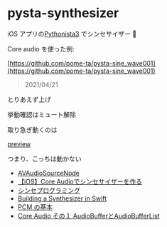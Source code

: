 # pysta-synthesizer



iOS アプリの[Pythonista3](http://omz-software.com/pythonista/) でシンセサイザー 🎹



Core audio を使った例:

[https://github.com/pome-ta/pysta-sine_wave001](https://github.com/pome-ta/pysta-sine_wave001)



> 2021/04/21

とりあえず上げ


挙動確認はミュート解除


取り急ぎ動くのは


[preview](https://github.com/pome-ta/pysta-synthesizer/tree/preview)


つまり、こっちは動かない




- [AVAudioSourceNode](https://developer.apple.com/documentation/avfaudio/avaudiosourcenode?language=objc)
- [【iOS】Core Audioでシンセサイザーを作る](https://qiita.com/TokyoYoshida/items/df60ea8585a0223e868b)
- [シンセプログラミング](https://daichilab.sakura.ne.jp/synthprog/index.html)
- [Building a Synthesizer in Swift](https://betterprogramming.pub/building-a-synthesizer-in-swift-866cd15b731)
- [PCM の基本](http://wisdom.sakura.ne.jp/system/winapi/media/mm5.html)
- [Core Audio その１ AudioBufferとAudioBufferList](https://objective-audio.jp/2008/03/22/core-audio-audiobufferaudiobuf/)


